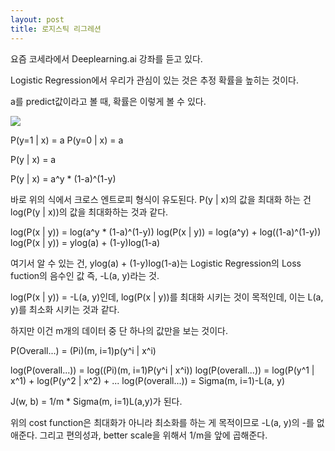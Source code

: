 ```yaml
---
layout: post
title: 로지스틱 리그레션
---
```

요즘 코세라에서 Deeplearning.ai 강좌를 듣고 있다.

Logistic Regression에서 우리가 관심이 있는 것은 추정 확률을 높히는 것이다.

a를 predict값이라고 볼 때, 확률은 이렇게 볼 수 있다.

<img src="https://latex.codecogs.com/gif.latex?P(y=1 | x)= a " />


P(y=1 | x) = a
P(y=0 | x) = a

P(y | x) = a

P(y | x) = a^y * (1-a)^(1-y)

바로 위의 식에서 크로스 엔트로피 형식이 유도된다.
P(y | x)의 값을 최대화 하는 건 log(P(y | x))의 값을 최대화하는 것과 같다.

log(P(x | y)) = log(a^y * (1-a)^(1-y))
log(P(x | y)) = log(a^y) + log((1-a)^(1-y))
log(P(x | y)) = ylog(a) + (1-y)log(1-a) 

여기서 알 수 있는 건, ylog(a) + (1-y)log(1-a)는 Logistic Regression의 Loss fuction의 음수인 값
즉, -L(a, y)라는 것.

log(P(x | y)) = -L(a, y)인데, log(P(x | y))를 최대화 시키는 것이 목적인데, 이는 L(a, y)를 최소화 시키는 것과 같다.

하지만 이건 m개의 데이터 중 단 하나의 값만을 보는 것이다.

P(Overall...) = (Pi)(m, i=1)p(y^i | x^i)

log(P(overall...)) = log((Pi)(m, i=1)P(y^i | x^i))
log(P(overall...)) = log(P(y^1 | x^1) + log(P(y^2 | x^2) + ...
log(P(overall...)) = Sigma(m, i=1)-L(a, y)

J(w, b) = 1/m * Sigma(m, i=1)L(a,y)가 된다.

위의 cost function은 최대화가 아니라 최소화를 하는 게 목적이므로 -L(a, y)의 -를 없애준다. 그리고 편의성과, better scale을 위해서
1/m을 앞에 곱해준다.



